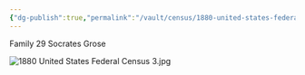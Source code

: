```yaml
---
{"dg-publish":true,"permalink":"/vault/census/1880-united-states-federal-census-2/","tags":["William-Grose"]}
---
```


Family 29
Socrates Grose

![1880 United States Federal Census 3.jpg](/img/user/assets/1880%20United%20States%20Federal%20Census%203.jpg)